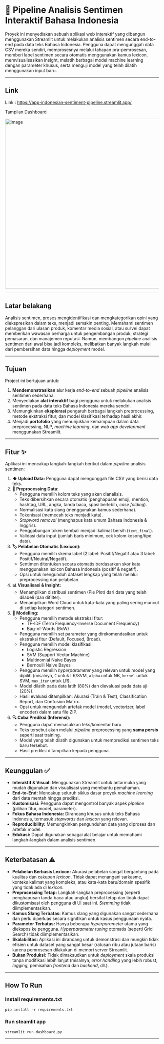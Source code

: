 # 🚀 Pipeline Analisis Sentimen Interaktif Bahasa Indonesia

Proyek ini menyediakan sebuah aplikasi web interaktif yang dibangun menggunakan Streamlit untuk melakukan analisis sentimen secara end-to-end pada data teks Bahasa Indonesia. Pengguna dapat mengunggah data CSV mereka sendiri, memprosesnya melalui tahapan pra-pemrosesan, memberi label sentimen secara otomatis menggunakan kamus lexicon, memvisualisasikan insight, melatih berbagai model machine learning dengan parameter khusus, serta menguji model yang telah dilatih menggunakan input baru.

---

##  Link

Link : https://app-indonesian-sentiment-pipeline.streamlit.app/

Tampilan Dashboard

<img width="1895" height="554" alt="image" src="https://github.com/user-attachments/assets/c6fd09a3-5ad9-4ede-98a8-03c01027ae23" />


---

##  Latar belakang

Analisis sentimen, proses mengidentifikasi dan mengkategorikan opini yang diekspresikan dalam teks, menjadi semakin penting. Memahami sentimen pelanggan dari ulasan produk, komentar media sosial, atau survei dapat memberikan wawasan berharga untuk pengembangan produk, strategi pemasaran, dan manajemen reputasi. Namun, membangun *pipeline* analisis sentimen dari awal bisa jadi kompleks, melibatkan banyak langkah mulai dari pembersihan data hingga *deployment* model.

---

## Tujuan

Project ini bertujuan untuk:

1.  **Mendemonstrasikan** alur kerja *end-to-end* sebuah *pipeline* analisis sentimen sederhana.
2.  Menyediakan **alat interaktif** bagi pengguna untuk melakukan analisis sentimen pada data teks Bahasa Indonesia mereka sendiri.
3.  Memungkinkan **eksplorasi** pengaruh berbagai langkah preprocessing, metode ekstraksi fitur, dan model klasifikasi terhadap hasil akhir.
4.  Menjadi **portofolio** yang menunjukkan kemampuan dalam data preprocessing, NLP, *machine learning*, dan *web app development* menggunakan Streamlit.

---

## Fitur ✨

Aplikasi ini mencakup langkah-langkah berikut dalam *pipeline* analisis sentimen:

1.  **⬆️ Upload Data:** Pengguna dapat mengunggah file CSV yang berisi data teks.
2.  **🧹 Preprocessing Data:**
    * Pengguna memilih kolom teks yang akan dianalisis.
    * Teks dibersihkan secara otomatis (penghapusan emoji, mention, hashtag, URL, angka, tanda baca, spasi berlebih, *case folding*).
    * Normalisasi kata slang (menggunakan kamus sederhana).
    * Tokenisasi (memecah teks menjadi kata).
    * *Stopword removal* (menghapus kata umum Bahasa Indonesia & Inggris).
    * Penggabungan token kembali menjadi kalimat bersih (`text_final`).
    * Validasi data input (jumlah baris minimum, cek kolom kosong/tipe data).
3.  **🏷️ Pelabelan Otomatis (Lexicon):**
    * Pengguna memilih skema label (2 label: Positif/Negatif atau 3 label: Positif/Neutral/Negatif).
    * Sentimen ditentukan secara otomatis berdasarkan skor kata menggunakan lexicon Bahasa Indonesia (positif & negatif).
    * Opsi untuk mengunduh dataset lengkap yang telah melalui preprocessing dan pelabelan.
4.  **📊 Visualisasi & Insight:**
    * Menampilkan distribusi sentimen (Pie Plot) dari data yang telah dilabeli (dan difilter).
    * Menampilkan Word Cloud untuk kata-kata yang paling sering muncul di setiap kategori sentimen.
5.  **🤖 Modelling:**
    * Pengguna memilih metode ekstraksi fitur:
        * TF-IDF (Term Frequency-Inverse Document Frequency)
        * Bag-of-Words (BoW)
    * Pengguna memilih set parameter yang direkomendasikan untuk ekstraksi fitur (Default, Focused, Broad).
    * Pengguna memilih model klasifikasi:
        * Logistic Regression
        * SVM (Support Vector Machine)
        * Multinomial Naive Bayes
        * Bernoulli Naive Bayes
    * Pengguna memilih *hyperparameter* yang relevan untuk model yang dipilih (misalnya, `C` untuk LR/SVM, `alpha` untuk NB, `kernel` untuk SVM, `max_iter` untuk LR).
    * Model dilatih pada data latih (80%) dan dievaluasi pada data uji (20%).
    * Hasil evaluasi ditampilkan: Akurasi (Train & Test), Classification Report, dan Confusion Matrix.
    * Opsi untuk mengunduh artefak model (model, vectorizer, label encoder) dalam satu file ZIP.
6.  **🔍 Coba Prediksi (Inferensi):**
    * Pengguna dapat memasukkan teks/komentar baru.
    * Teks tersebut akan melalui *pipeline* preprocessing yang **sama persis** seperti saat training.
    * Model yang telah dilatih digunakan untuk memprediksi sentimen teks baru tersebut.
    * Hasil prediksi ditampilkan kepada pengguna.

---

## Keunggulan ✅

* **Interaktif & Visual:** Menggunakan Streamlit untuk antarmuka yang mudah digunakan dan visualisasi yang membantu pemahaman.
* **End-to-End:** Mencakup seluruh siklus dasar proyek *machine learning* dari data mentah hingga prediksi.
* **Kustomisasi:** Pengguna dapat mengontrol banyak aspek *pipeline* (pilihan fitur, model, parameter).
* **Fokus Bahasa Indonesia:** Dirancang khusus untuk teks Bahasa Indonesia, termasuk *stopwords* dan *lexicon* yang relevan.
* **Reproducibility:** Memungkinkan pengunduhan data yang diproses dan artefak model.
* **Edukasi:** Dapat digunakan sebagai alat belajar untuk memahami langkah-langkah dalam analisis sentimen.

---

## Keterbatasan ⚠️

* **Pelabelan Berbasis Lexicon:** Akurasi pelabelan sangat bergantung pada kualitas dan cakupan *lexicon*. Tidak dapat menangani sarkasme, konteks kalimat yang kompleks, atau kata-kata baru/domain spesifik yang tidak ada di *lexicon*.
* **Preprocessing Tetap:** Langkah-langkah preprocessing (seperti penghapusan tanda baca atau angka) bersifat tetap dan tidak dapat dikustomisasi oleh pengguna di UI saat ini. *Stemming* tidak diimplementasikan.
* **Kamus Slang Terbatas:** Kamus slang yang digunakan sangat sederhana dan perlu diperluas secara signifikan untuk kasus penggunaan nyata.
* **Parameter Terbatas:** Hanya beberapa *hyperparameter* utama yang diekspos ke pengguna. *Hyperparameter tuning* otomatis (seperti Grid Search) tidak diimplementasikan.
* **Skalabilitas:** Aplikasi ini dirancang untuk demonstrasi dan mungkin tidak efisien untuk dataset yang sangat besar (ratusan ribu atau jutaan baris) karena pemrosesan dilakukan di memori server Streamlit.
* **Bukan Produksi:** Tidak dimaksudkan untuk *deployment* skala produksi tanpa modifikasi lebih lanjut (misalnya, *error handling* yang lebih robust, *logging*, pemisahan *frontend* dan *backend*, dll.).

---

## How To Run

### Install requirements.txt
```
pip install -r requirements.txt
```

### Run steamlit app
```
streamlit run dashboard.py
```

---
